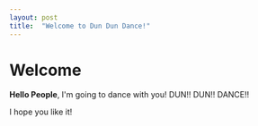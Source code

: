 ```yaml
---
layout: post
title:  "Welcome to Dun Dun Dance!"
---
```


# Welcome

**Hello People**, I'm going to dance with you! DUN!! DUN!! DANCE!!

I hope you like it!
